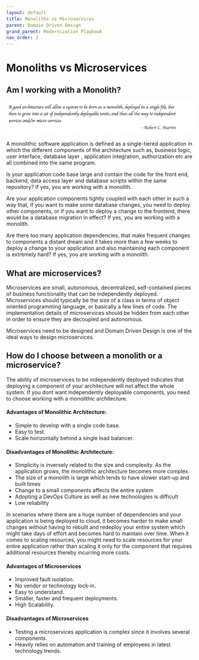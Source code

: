 ```yaml
---
layout: default
title: Monoliths vs Microservices
parent: Domain Driven Design 
grand_parent: Modernization Playbook
nav_order: 2
---
```


# Monoliths vs Microservices

## Am I working with a Monolith?

<img src="assets/images/quote4.png">

 A monolithic software application is defined as a single-tiered application in which the different components of the architecture such as, business logic, user interface, database layer , application integration, authorization etc are all combined into the same program. 

 Is your application code base large and contain the code for the front end, backend, data access layer and database scripts within the same repository? If yes, you are working with a monolith.

 Are your application components tightly coupled with each other in such a way that, if you want to make some database changes, you need to deploy other components, or if you want to deploy a change to the frontend, there would be a database migration in effect? If yes, you are working with a monolith.

 Are there too many application dependencies, that make frequent changes to components a distant dream and it takes more than a few weeks to deploy a change to your application and also maintaining each component is extremely hard? If yes, you are working with a monolith.

## What are microservices? 

  Microservices are small, autonomous, decentralized, self-contained pieces of business functionality that can be independently deployed. Microservices should typically be the size of a class in terms of object oriented programming language, or basically a few lines of code. The implementation details of microservices should be hidden from each other in order to ensure they are decoupled and autonomous.

  Microservices need to be designed and Domain Driven Design is one of the ideal ways to design microservices. 


## How do I choose between a monolith or a microservice?

  The ability of microservices to be independently deployed indicates that deploying a component of your architecture will not affect the whole system. If you dont want independently deployable components, you need to choose working with a monolithic architecture.

#### **Advantages of Monolithic Architecture**:

  * Simple to develop with a single code base.
  * Easy to test.
  * Scale horizontally behind a single load balancer.

#### **Disadvantages of Monolithic Architecture**:

  * Simplicity is inversely related to the size and complexity. As the application grows, the monolithic architecture becomes more complex.
  * The size of a monolith is large which tends to have slower start-up and built times
  * Change to a small components affects the entire system
  * Adopting a DevOps Culture as well as new technologies is difficult
  * Low reliability
 
  In scenarios where there are a huge number of dependencies and your application is being deployed to cloud, it becomes harder to make small changes without having to rebuilt and redeploy your entire system which might take days of effort and becomes hard to maintain over time. When it comes to scaling resources, you might need to scale resources for your entire application rather than scaling it only for the component that requires additional resources thereby incurring more costs.

#### **Advantages of Microservices**

 * Improved fault isolation.
 * No vendor or technology lock-in.
 * Easy to understand.
 * Smaller, faster and frequent deployments.
 * High Scalability.

#### **Disadvantages of Microservices**

 * Testing a microservices application is complex since it involves several components.
 * Heavily relies on automation and training of employees in latest technology trends.

